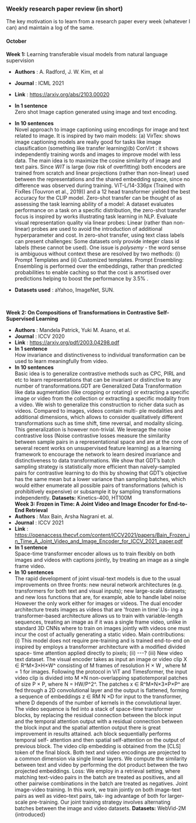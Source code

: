 ### Weekly research paper review (in short)
The key motivation is to learn from a research paper every week (whatever I can) and maintain a log of the same.
#### October <br>
**Week 1:** Learning transferable visual models from natural language supervision
- **Authors** : A. Radford, J. W. Kim, et al
- **Journal** : ICML 2021
- **Link** : https://arxiv.org/abs/2103.00020
- **In 1 sentence** <br> Zero shot Image caption generated using image and text encoding.
- **In 10 sentences** <br> Novel approach to image captioning using encodings for image and text related to image. It is inspired by two main models: (a) VirTex: shows image captioning models are really good for tasks like image classification (something like transfer learning)(b) ConVirt : it shows independently training words and images to improve model with less data. The main idea is to maximize the cosine similarity of image and text pairs. Since _WIT_ is large (low risk of overfitting) both encoders are trained from scratch and linear projections (rather than non-linear) used between the representations and the shared embedding space, since no difference was observed during training. ViT-L/14-336px (Trained with FixRes (Touvron et al., 2019)) and a 12 head transformer yielded the best accuracy for the CLIP model.
Zero-shot transfer can be thought of as assessing the task learning ability of a model: A dataset evaluates performance on a task on a specific distribution, the zero-shot transfer focus is inspired by works illustrating task learning in NLP. Evaluate visual representation quality via linear probes: Linear (rather than non-linear) probes are used to avoid the introduction of additional hyperparameter and cost. In zero-shot transfer, using text class labels can present challenges:
Some datasets only provide integer class id labels (these cannot be used). One issue is _polysemy_ - the word sense is ambiguous without context these are resolved by two methods: (i) Prompt Templates and (ii) Customized templates. Prompt Ensembling: Ensembling is performed over the embeddings, rather than predicted probabilities to enable caching so that the cost is amortised over predictions helping to boost the performance by 3.5% .

- **Datasets used** : aYahoo, ImageNet, SUN.
<br>

**Week 2: On Compositions of Transformations in Contrastive Self-Supervised Learning** 
- **Authors** : Mandela Patrick, Yuki M. Asano, et al.
- **Journal** : ICCV 2020
- **Link** : https://arxiv.org/pdf/2003.04298.pdf
- **In 1 sentence** <br> How invariance and distinctiveness to individual transformation can be used to learn meaningfully from video.
- **In 10 sentences** <br> 
Basic idea is to generalize contrastive methods such as CPC, PIRL and etc to learn representations that can be invariant or distinctive to any number of transformations.GDT are Generalized Data Transformation like data augmentation (like cropping or rotating) or extracting a specific image or video from the collection or extracting a specific modality from a video. We wish to generalize this construction to richer data such as videos. Compared to images, videos contain multi- ple modalities and additional dimensions, which allows to consider qualitatively different transformations such as time shift, time reversal, and modality slicing. This generalization is however non-trivial. We leverage the noise contrastive loss (Noise contrastive losses measure the similarity between sample pairs in a representational space and are at the core of several recent works on unsupervised feature learning) as a learning framework to encourage the network to learn desired invariance and distinctiveness to data transformations. We show that GDT’s batch sampling strategy is statistically more efficient than naively-sampled pairs for contrastive learning to do this by showing that GDT’s objective has the same mean but a lower variance than sampling batches, which would either enumerate all possible pairs of transformations (which is prohibitively expensive) or subsample it by sampling transformations independently.
**Datasets:** Kinetics-400,  HT100M <br>
**Week 3: Frozen in Time: A Joint Video and Image Encoder for End-to-End Retrieval** 
- **Authors** : Max Bain, Arsha Nagrani et. al.
- **Journal** : ICCV 2021
- **Link** : https://openaccess.thecvf.com/content/ICCV2021/papers/Bain_Frozen_in_Time_A_Joint_Video_and_Image_Encoder_for_ICCV_2021_paper.pdf
- **In 1 sentence** <br> Space-time transformer encoder allows us to train flexibly on both images and videos with captions jointly, by treating an image as a single frame video.
- **In 10 sentences** <br> The rapid development of joint visual-text models is due to the usual improvements on three fronts: new neural network architectures (e.g. transformers for both text and visual inputs); new large-scale datasets; and new loss functions that are, for example, able to handle label noise However the only work either for images or videos. The dual encoder architecture treats images as videos that are 'frozen in time'.Us- ing a transformer-based architecture allows us to train with variable-length sequences, treating an image as if it was a single frame video, unlike in standard 3D CNNs where to train on images jointly with videos one must incur the cost of actually generating a static video. Main contributions: (i) This model does not require pre-training and is trained end-to-end on inspired by employs a transformer architecture with a modified divided space- time attention applied directly to pixels; (ii) ---? (iii) New video text dataset.
The visual encoder takes as input an image or video clip X ∈ R^M×3×H×W^ consisting of M frames of resolution H × W , where M = 1 for images. 
Following the protocol in ViT and Timesformer, the input video clip is divided into M ×N non-overlapping spatiotemporal patches of size P × P, where N = HW/P^2^. The patches x ∈ R^M×N×3×P×P^ are fed through a 2D convolutional layer and the output is flattened, forming a sequence of embeddings z ∈ RM N ×D for input to the transformer, where D depends of the number of kernels in the convolutional layer. The video sequence is fed into a stack of space-time transformer blocks, by replacing the residual connection between the block input and the temporal attention output with a residual connection between the block input and the spatial attention output there is great improvement in results attained. ach block sequentially performs temporal self- attention and then spatial self-attention on the output of previous block. The video clip embedding is obtained from the [CLS] token of the final block. Both text and video encodings are projected to a common dimension via single linear layers. We compute the similarity between text and video by performing the dot product between the two projected embeddings. Loss: We employ in a retrieval setting, where matching text-video pairs in the batch are treated as positives, and all other pairwise combinations in the batch are treated as negatives. Joint image-video training. In this work, we train jointly on both image-text pairs as well as video-text pairs, tak- ing advantage of both for larger-scale pre-training. Our joint training strategy involves alternating batches between the image and video datasets.
**Datasets:** WebVid-2M {introduced} <br>